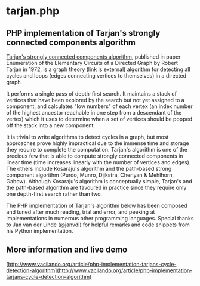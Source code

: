 # tarjan.php

## PHP implementation of Tarjan's strongly connected components algorithm

[Tarjan's strongly connected components algorithm](https://en.wikipedia.org/wiki/Tarjan%27s_strongly_connected_components_algorithm), published in paper Enumeration of the Elementary Circuits of a Directed Graph by Robert Tarjan in 1972, is a graph theory (link is external) algorithm for detecting all cycles and loops (edges connecting vertices to themselves) in a directed graph.

It performs a single pass of depth-first search. It maintains a stack of vertices that have been explored by the search but not yet assigned to a component, and calculates "low numbers" of each vertex (an index number of the highest ancestor reachable in one step from a descendant of the vertex) which it uses to determine when a set of vertices should be popped off the stack into a new component.

It is trivial to write algorithms to detect cycles in a graph, but most approaches prove highly impractical due to the immense time and storage they require to complete the computation. Tarjan's algorithm is one of the precious few that is able to compute strongly connected components in linear time (time increases linearly with the number of vertices and edges).
The others include Kosaraju's algorithm and the path-based strong component algorithm (Purdo, Munro, Dijkstra, Cheriyan & Mehlhorn, Gabow). Although Kosaraju's algorithm is conceptually simple, Tarjan's and the path-based algorithm are favoured in practice since they require only one depth-first search rather than two.

The PHP implementation of Tarjan's algorithm below has been composed and tuned after much reading, trial and error, and peeking at implementations in numerous other programming languages. Special thanks to Jan van der Linde ([@janvdl](https://github.com/janvdl)) for helpful remarks and code snippets from his Python implementation.

## More information and live demo

[http://www.vacilando.org/article/php-implementation-tarjans-cycle-detection-algorithm](http://www.vacilando.org/article/php-implementation-tarjans-cycle-detection-algorithm)
